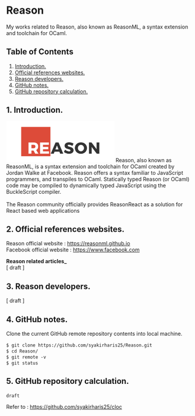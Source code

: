 # Reason
My works related to Reason, also known as ReasonML, a syntax extension and toolchain for OCaml.

## Table of Contents
1. [Introduction.](#introduction)
2. [Official references websites.](#references)
3. [Reason developers.](#developers)
4. [GitHub notes.](#github)
5. [GitHub repository calculation.](#calculation)

<a name="introduction"></a>
## 1. Introduction.
<img src="reason.png" height="110"> 
Reason, also known as ReasonML, is a syntax extension and toolchain for OCaml created by Jordan Walke at Facebook. Reason offers a syntax familiar to JavaScript programmers, and transpiles to OCaml. Statically typed Reason (or OCaml) code may be compiled to dynamically typed JavaScript using the BuckleScript compiler.
<br /><br />
The Reason community officially provides ReasonReact as a solution for React based web applications

<a name="references"></a>
## 2. Official references websites. 
Reason official website : https://reasonml.github.io <br />
Facebook official website : https://www.facebook.com <br />

**Reason related articles_** <br />
[ draft ]

<a name="developers"></a>
## 3. Reason developers.
[ draft ]

<a name="github"></a>
## 4. GitHub notes.
Clone the current GitHub remote repository contents into local machine.
```
$ git clone https://github.com/syakirharis25/Reason.git
$ cd Reason/
$ git remote -v
$ git status
```

<a name="calculation"></a>
## 5. GitHub repository calculation.
```
draft
```
Refer to : https://github.com/syakirharis25/cloc
